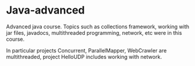 # Java-advanced
Advanced java course. Topics such as collections framework, working with jar files, javadocs, multithreaded programming, network, etc were in this course. 

In particular projects Concurrent, ParallelMapper, WebCrawler are multithreaded, project HelloUDP includes working with network.
